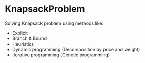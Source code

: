 # KnapsackProblem

Solving Knapsack problem using methods like:
  - Explicit
  - Branch & Bound 
  - Heuristics
  - Dynamic programming (Decomposition by price and weight)
  - Iterative programming (Genetic programming)
